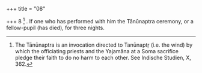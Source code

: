 +++
title = "08"

+++
8 [^4] . If one who has performed with him the Tānūnaptra ceremony, or a fellow-pupil (has died), for three nights.


[^4]:  The Tānūnaptra is an invocation directed to Tanūnaptṛ (i.e. the wind) by which the officiating priests and the Yajamāna at a Soma sacrifice pledge their faith to do no harm to each other. See Indische Studien, X, 362.

